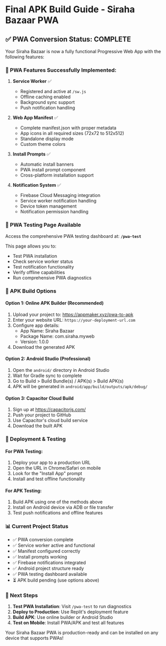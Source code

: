 # Final APK Build Guide - Siraha Bazaar PWA

## ✅ PWA Conversion Status: COMPLETE

Your Siraha Bazaar is now a fully functional Progressive Web App with the following features:

### 🎯 PWA Features Successfully Implemented:

1. **Service Worker** ✅
   - Registered and active at `/sw.js`
   - Offline caching enabled
   - Background sync support
   - Push notification handling

2. **Web App Manifest** ✅
   - Complete manifest.json with proper metadata
   - App icons in all required sizes (72x72 to 512x512)
   - Standalone display mode
   - Custom theme colors

3. **Install Prompts** ✅
   - Automatic install banners
   - PWA install prompt component
   - Cross-platform installation support

4. **Notification System** ✅
   - Firebase Cloud Messaging integration
   - Service worker notification handling
   - Device token management
   - Notification permission handling

### 📱 PWA Testing Page Available

Access the comprehensive PWA testing dashboard at:
**`/pwa-test`**

This page allows you to:
- Test PWA installation
- Check service worker status
- Test notification functionality
- Verify offline capabilities
- Run comprehensive PWA diagnostics

### 🔧 APK Build Options

#### Option 1: Online APK Builder (Recommended)
1. Upload your project to: https://appmaker.xyz/pwa-to-apk
2. Enter your website URL: `https://your-deployment-url.com`
3. Configure app details:
   - App Name: Siraha Bazaar
   - Package Name: com.siraha.myweb
   - Version: 1.0.0
4. Download the generated APK

#### Option 2: Android Studio (Professional)
1. Open the `android/` directory in Android Studio
2. Wait for Gradle sync to complete
3. Go to Build > Build Bundle(s) / APK(s) > Build APK(s)
4. APK will be generated in `android/app/build/outputs/apk/debug/`

#### Option 3: Capacitor Cloud Build
1. Sign up at https://capacitorjs.com/
2. Push your project to GitHub
3. Use Capacitor's cloud build service
4. Download the built APK

### 🚀 Deployment & Testing

#### For PWA Testing:
1. Deploy your app to a production URL
2. Open the URL in Chrome/Safari on mobile
3. Look for the "Install App" prompt
4. Install and test offline functionality

#### For APK Testing:
1. Build APK using one of the methods above
2. Install on Android device via ADB or file transfer
3. Test push notifications and offline features

### 📊 Current Project Status

- ✅ PWA conversion complete
- ✅ Service worker active and functional
- ✅ Manifest configured correctly
- ✅ Install prompts working
- ✅ Firebase notifications integrated
- ✅ Android project structure ready
- ✅ PWA testing dashboard available
- ⏳ APK build pending (use options above)

### 🎯 Next Steps

1. **Test PWA Installation**: Visit `/pwa-test` to run diagnostics
2. **Deploy to Production**: Use Replit's deployment feature
3. **Build APK**: Use online builder or Android Studio
4. **Test on Mobile**: Install PWA/APK and test all features

Your Siraha Bazaar PWA is production-ready and can be installed on any device that supports PWAs!